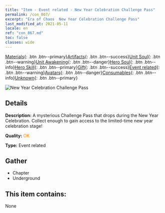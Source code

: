 ```yaml
---
title: "Item - Event related - New Year Celebration Challenge Pass"
permalink: /con_867/
excerpt: "Era of Chaos  New Year Celebration Challenge Pass"
last_modified_at: 2021-05-11
locale: en
ref: "con_867.md"
toc: false
classes: wide
---
```

 [Materials](/Items/){: .btn .btn--primary}[Artifacts](/Items/Artifacts/){: .btn .btn--success}[Unit Soul](/Items/UnitSoul/){: .btn .btn--warning}[Unit Awakening](/Items/UnitAwakening/){: .btn .btn--danger}[Hero Soul](/Items/HeroSoul/){: .btn .btn--info}[Hero Skill](/Items/HeroSkill/){: .btn .btn--primary}[Gift](/Items/Gift/){: .btn .btn--success}[Event related](/Items/Events/){: .btn .btn--warning}[Avatars](/Items/Avatars/){: .btn .btn--danger}[Consumables](/Items/Consumables/){: .btn .btn--info}[Unknown](/Items/Unknown/){: .btn .btn--primary}

 ![New Year Celebration Challenge Pass](/images/t/i_31046.png)

## Details
 **Description:** A mysterious Challenge Pass that drops during the New Year Celebration. Collect enough to gain access to the limited-time new year celebration stage!

 **Quality:** <span style="color: #FF8C00">OK</span>

 **Type:** Event related

## Gather

*    Chapter 
*    Underground 

## This item contains:

  None

